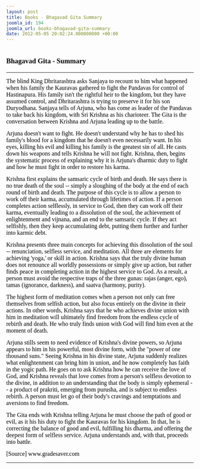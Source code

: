 ```yaml
---
layout: post
title: Books - Bhagavad Gita Summary
joomla_id: 194
joomla_url: books-bhagavad-gita-summary
date: 2012-05-05 20:02:24.000000000 +00:00
---
```

<h1 style="line-height: normal;"><strong><span style="font-size: 14pt; font-family: 'Verdana','sans-serif'; color: windowtext;">Bhagavad Gita - Summary<br /></span></strong></h1>
<hr />
<p><span style="font-family: verdana,geneva; font-size: 12pt; color: #000000;">The blind King <span style="color: #000000; text-decoration: none;">Dhritarashtra</span> asks <span style="color: #000000; text-decoration: none;">Sanjaya</span> to recount to him what happened when his family the <span style="color: #000000; text-decoration: none;">Kauravas</span> gathered to fight the <span style="color: #000000; text-decoration: none;">Pandavas</span> for control of Hastinapura. His family isn't the rightful heir to the kingdom, but they have assumed control, and Dhritarashtra is trying to preserve it for his son <span style="color: #000000; text-decoration: none;">Duryodhana</span>. Sanjaya tells of <span style="color: #000000; text-decoration: none;">Arjuna</span>, who has come as leader of the Pandavas to take back his kingdom, with Sri <span style="color: #000000; text-decoration: none;">Krishna</span> as his charioteer. The Gita is the conversation between Krishna and Arjuna leading up to the battle. </span></p>
<p><span style="font-family: verdana,geneva; font-size: 12pt; color: #000000;">Arjuna doesn't want to fight. He doesn't understand why he has to shed his family's blood for a kingdom that he doesn't even necessarily want. In his eyes, killing his evil and killing his family is the greatest sin of all. He casts down his weapons and tells Krishna he will not fight. Krishna, then, begins the systematic process of explaining why it is Arjuna's dharmic duty to fight and how he must fight in order to restore his karma.</span></p>
<p><span style="font-family: verdana,geneva; font-size: 12pt; color: #000000;">Krishna first explains the samsaric cycle of birth and death. He says there is no true death of the soul -- simply a sloughing of the body at the end of each round of birth and death. The purpose of this cycle is to allow a person to work off their karma, accumulated through lifetimes of action. If a person completes action selflessly, in service to God, then they can work off their karma, eventually leading to a dissolution of the soul, the achievement of enlightenment and vijnana, and an end to the samsaric cycle. If they act selfishly, then they keep accumulating debt, putting them further and further into karmic debt.</span></p>
<p><span style="font-family: verdana,geneva; font-size: 12pt; color: #000000;">Krishna presents three main concepts for achieving this dissolution of the soul -- renunciation, selfless service, and meditation. All three are elements for achieving 'yoga,' or skill in action. Krishna says that the truly divine human does not renounce all worldly possessions or simply give up action, but rather finds peace in completing action in the highest service to God. As a result, a person must avoid the respective traps of the three gunas: rajas (anger, ego), tamas (ignorance, darkness), and saatva (harmony, purity). </span></p>
<p><span style="font-family: verdana,geneva; font-size: 12pt; color: #000000;">The highest form of meditation comes when a person not only can free themselves from selfish action, but also focus entirely on the divine in their actions. In other words, Krishna says that he who achieves divine union with him in meditation will ultimately find freedom from the endless cycle of rebirth and death. He who truly finds union with God will find him even at the moment of death. </span></p>
<p><span style="font-family: verdana,geneva; font-size: 12pt; color: #000000;">Arjuna stills seem to need evidence of Krishna's divine powers, so Arjuna appears to him in his powerful, most divine form, with the "power of one thousand suns." Seeing Krishna in his divine state, Arjuna suddenly realizes what enlightenment can bring him in union, and he now completely has faith in the yogic path. He goes on to ask Krishna how he can receive the love of God, and Krishna reveals that love comes from a person's selfless devotion to the divine, in addition to an understanding that the body is simply ephemeral -- a product of prakriti, emerging from purusha, and is subject to endless rebirth. A person must let go of their body's cravings and temptations and aversions to find freedom.</span></p>
<p><span style="font-family: 'Verdana','sans-serif'; font-size: 12pt; color: #000000;"><span style="font-family: verdana,geneva;">The Gita ends with Krishna telling Arjuna he must choose the path of good or evil, as it his his duty to fight the Kauravas for his kingdom. In that, he is correcting the balance of good and evil, fulfilling his dharma, and offering the deepest form of selfless service. Arjuna understands and, with that, proceeds into battle.</span></span></p>
<p><span style="font-family: trebuchet ms,geneva; font-size: 12pt; color: #808080;"><span style="color: #000000;">[Source] www.gradesaver.com</span><br /></span></p>
<hr />
<p>&nbsp;</p>
